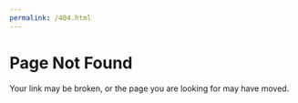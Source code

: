 ```yaml
---
permalink: /404.html
---
```


# Page Not Found

Your link may be broken, or the page you are looking for may have moved.
